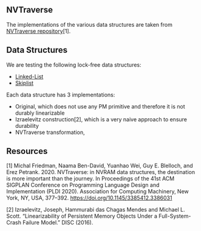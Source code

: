 ## NVTraverse

The implementations of the various data structures are taken from [NVTraverse repository](https://github.com/michalfman/NVTraverse)[1].

## Data Structures

We are testing the following lock-free data structures:

  - [Linked-List](/NVTraverse/List)
  - [Skiplist](/NVTraverse/Skiplist)

Each data structure has 3 implementations:

  - Original, which does not use any PM primitive and therefore it is not durably linearizable
  - Izraelevitz construction[2], which is a very naive approach to ensure durability
  - NVTraverse transformation,

## Resources

[1] Michal Friedman, Naama Ben-David, Yuanhao Wei, Guy E. Blelloch, and Erez Petrank. 2020. NVTraverse: in NVRAM data structures, the destination is more important than the journey. In Proceedings of the 41st ACM SIGPLAN Conference on Programming Language Design and Implementation (PLDI 2020). Association for Computing Machinery, New York, NY, USA, 377–392. https://doi.org/10.1145/3385412.3386031

[2] Izraelevitz, Joseph, Hammurabi das Chagas Mendes and Michael L. Scott. “Linearizability of Persistent Memory Objects Under a Full-System-Crash Failure Model.” DISC (2016).
